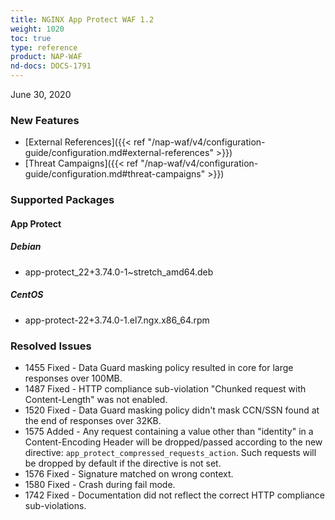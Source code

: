 ```yaml
---
title: NGINX App Protect WAF 1.2
weight: 1020
toc: true
type: reference
product: NAP-WAF
nd-docs: DOCS-1791
---
```


June 30, 2020

### New Features

- [External References]({{< ref "/nap-waf/v4/configuration-guide/configuration.md#external-references" >}})
- [Threat Campaigns]({{< ref "/nap-waf/v4/configuration-guide/configuration.md#threat-campaigns" >}})


### Supported Packages

#### App Protect

##### Debian

- app-protect_22+3.74.0-1~stretch_amd64.deb

##### CentOS

- app-protect-22+3.74.0-1.el7.ngx.x86_64.rpm


### Resolved Issues

- 1455 Fixed - Data Guard masking policy resulted in core for large responses over 100MB.
- 1487 Fixed - HTTP compliance sub-violation "Chunked request with Content-Length" was not enabled.
- 1520 Fixed - Data Guard masking policy didn't mask CCN/SSN found at the end of responses over 32KB.
- 1575 Added - Any request containing a value other than "identity" in a Content-Encoding Header will be dropped/passed according to the new directive: `app_protect_compressed_requests_action`. Such requests will be dropped by default if the directive is not set.
- 1576 Fixed - Signature matched on wrong context.
- 1580 Fixed - Crash during fail mode.
- 1742 Fixed - Documentation did not reflect the correct HTTP compliance sub-violations.

